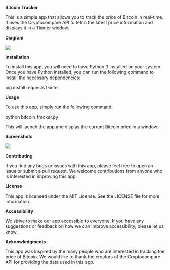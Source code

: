 **Bitcoin Tracker**

This is a simple app that allows you to track the price of Bitcoin in real-time. It uses the Cryptocompare API to fetch the latest price information and displays it in a Tkinter window.

**Diagram**

![](Aspose.Words.30435e4e-d6a9-4458-9c97-f7cf37b1ab7b.001.png)

**Installation**

To install this app, you will need to have Python 3 installed on your system. Once you have Python installed, you can run the following command to install the necessary dependencies:

pip install requests tkinter 

**Usage**

To use this app, simply run the following command:

python bitcoin\_tracker.py 

This will launch the app and display the current Bitcoin price in a window.

**Screenshots**

![](Aspose.Words.30435e4e-d6a9-4458-9c97-f7cf37b1ab7b.002.png)

**Contributing**

If you find any bugs or issues with this app, please feel free to open an issue or submit a pull request. We welcome contributions from anyone who is interested in improving this app.

**License**

This app is licensed under the MIT License. See the LICENSE file for more information.

**Accessibility**

We strive to make our app accessible to everyone. If you have any suggestions or feedback on how we can improve accessibility, please let us know.

**Acknowledgments**

This app was inspired by the many people who are interested in tracking the price of Bitcoin. We would like to thank the creators of the Cryptocompare API for providing the data used in this app.

